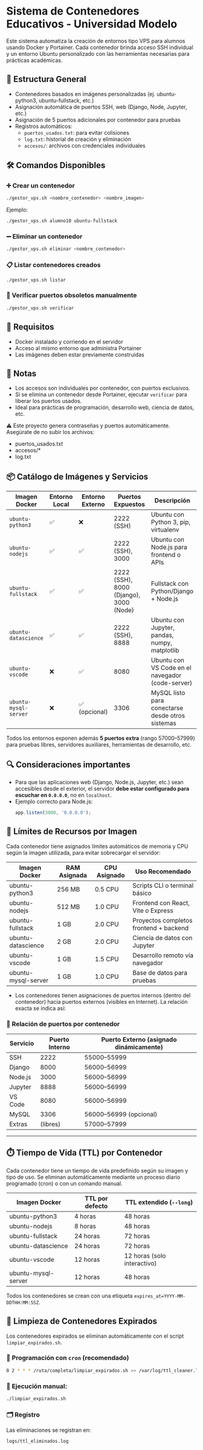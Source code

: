 # Sistema de Contenedores Educativos - Universidad Modelo

Este sistema automatiza la creación de entornos tipo VPS para alumnos usando Docker y Portainer. 
Cada contenedor brinda acceso SSH individual y un entorno Ubuntu personalizado con las herramientas necesarias para prácticas académicas.

## 🧱 Estructura General

- Contenedores basados en imágenes personalizadas (ej. ubuntu-python3, ubuntu-fullstack, etc.)
- Asignación automática de puertos SSH, web (Django, Node, Jupyter, etc.)
- Asignación de 5 puertos adicionales por contenedor para pruebas
- Registros automáticos:
  - `puertos_usados.txt`: para evitar colisiones
  - `log.txt`: historial de creación y eliminación
  - `accesos/`: archivos con credenciales individuales

## 🛠️ Comandos Disponibles

### ➕ Crear un contenedor

```bash
./gestor_vps.sh <nombre_contenedor> <nombre_imagen>
```

Ejemplo:

```bash
./gestor_vps.sh alumno10 ubuntu-fullstack
```

### ➖ Eliminar un contenedor

```bash
./gestor_vps.sh eliminar <nombre_contenedor>
```

### 📋 Listar contenedores creados

```bash
./gestor_vps.sh listar
```

### 🧹 Verificar puertos obsoletos manualmente

```bash
./gestor_vps.sh verificar
```

## 🔐 Requisitos

- Docker instalado y corriendo en el servidor
- Acceso al mismo entorno que administra Portainer
- Las imágenes deben estar previamente construidas



## 📝 Notas

- Los accesos son individuales por contenedor, con puertos exclusivos.
- Si se elimina un contenedor desde Portainer, ejecutar `verificar` para liberar los puertos usados.
- Ideal para prácticas de programación, desarrollo web, ciencia de datos, etc.

⚠️ Este proyecto genera contraseñas y puertos automáticamente. Asegúrate de no subir los archivos:
- puertos_usados.txt
- accesos/*
- log.txt


## 📦 Catálogo de Imágenes y Servicios

| Imagen Docker             | Entorno Local | Entorno Externo | Puertos Expuestos                       | Descripción                                       |
|---------------------------|----------------|------------------|------------------------------------------|---------------------------------------------------|
| `ubuntu-python3`          | ✅              | ❌               | 2222 (SSH)                               | Ubuntu con Python 3, pip, virtualenv              |
| `ubuntu-nodejs`           | ✅              | ✅               | 2222 (SSH), 3000                         | Ubuntu con Node.js para frontend o APIs           |
| `ubuntu-fullstack`        | ✅              | ✅               | 2222 (SSH), 8000 (Django), 3000 (Node)  | Fullstack con Python/Django + Node.js             |
| `ubuntu-datascience`      | ✅              | ✅               | 2222 (SSH), 8888                         | Ubuntu con Jupyter, pandas, numpy, matplotlib     |
| `ubuntu-vscode`           | ❌              | ✅               | 8080                                     | Ubuntu con VS Code en el navegador (code-server)  |
| `ubuntu-mysql-server`     | ❌              | ✅ (opcional)    | 3306                                     | MySQL listo para conectarse desde otros sistemas  |

Todos los entornos exponen además **5 puertos extra** (rango 57000–57999) para pruebas libres, servidores auxiliares, herramientas de desarrollo, etc.



## 🔍 Consideraciones importantes

- Para que las aplicaciones web (Django, Node.js, Jupyter, etc.) sean accesibles desde el exterior, el servidor **debe estar configurado para escuchar en `0.0.0.0`**, no en `localhost`.
- Ejemplo correcto para Node.js:
  ```javascript
  app.listen(3000, '0.0.0.0');
  ```


## 🧰 Límites de Recursos por Imagen

Cada contenedor tiene asignados límites automáticos de memoria y CPU según la imagen utilizada, para evitar sobrecargar el servidor:

| Imagen Docker         | RAM Asignada | CPU Asignado | Uso Recomendado                              |
|-----------------------|--------------|--------------|-----------------------------------------------|
| ubuntu-python3        | 256 MB       | 0.5 CPU      | Scripts CLI o terminal básico                |
| ubuntu-nodejs         | 512 MB       | 1.0 CPU      | Frontend con React, Vite o Express           |
| ubuntu-fullstack      | 1 GB         | 2.0 CPU      | Proyectos completos frontend + backend       |
| ubuntu-datascience    | 2 GB         | 2.0 CPU      | Ciencia de datos con Jupyter                 |
| ubuntu-vscode         | 1 GB         | 1.5 CPU      | Desarrollo remoto vía navegador              |
| ubuntu-mysql-server   | 1 GB         | 1.0 CPU      | Base de datos para pruebas                   |

- Los contenedores tienen asignaciones de puertos internos (dentro del contenedor) hacia puertos externos (visibles en Internet). La relación exacta se indica así:

### 🧭 Relación de puertos por contenedor

| Servicio     | Puerto Interno | Puerto Externo (asignado dinámicamente) |
|--------------|----------------|-----------------------------------------|
| SSH          | 2222           | 55000–55999                             |
| Django       | 8000           | 56000–56999                             |
| Node.js      | 3000           | 56000–56999                             |
| Jupyter      | 8888           | 56000–56999                             |
| VS Code      | 8080           | 56000–56999                             |
| MySQL        | 3306           | 56000–56999 (opcional)                  |
| Extras       | (libres)       | 57000–57999                             |

---

## ⏱️ Tiempo de Vida (TTL) por Contenedor

Cada contenedor tiene un tiempo de vida predefinido según su imagen y tipo de uso. Se eliminan automáticamente mediante un proceso diario programado (cron) o con un comando manual.

| Imagen Docker         | TTL por defecto | TTL extendido (`--long`) |
|-----------------------|------------------|----------------------------|
| ubuntu-python3        | 4 horas          | 48 horas                  |
| ubuntu-nodejs         | 8 horas          | 48 horas                  |
| ubuntu-fullstack      | 24 horas         | 72 horas                  |
| ubuntu-datascience    | 24 horas         | 72 horas                  |
| ubuntu-vscode         | 12 horas         | 12 horas (solo interactivo) |
| ubuntu-mysql-server   | 12 horas         | 48 horas                  |

Todos los contenedores se crean con una etiqueta `expires_at=YYYY-MM-DDTHH:MM:SSZ`.

## 🧼 Limpieza de Contenedores Expirados

Los contenedores expirados se eliminan automáticamente con el script `limpiar_expirados.sh`.

### 🔁 Programación con `cron` (recomendado)
```bash
0 2 * * * /ruta/completa/limpiar_expirados.sh >> /var/log/ttl_cleaner.log 2>&1
```

### 🧹 Ejecución manual:
```bash
./limpiar_expirados.sh
```

### 🗂️ Registro
Las eliminaciones se registran en:
```
logs/ttl_eliminados.log
```
